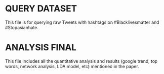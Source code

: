 # QUERY DATASET
  This file is for querying raw Tweets with hashtags on #Blacklivesmatter and #Stopasianhate.
# ANALYSIS FINAL
  This file includes all the quantitative analysis and results (google trend, top words, network analysis, LDA model, etc) mentioned in the paper. 

